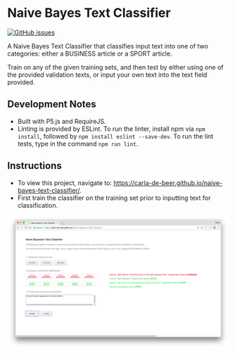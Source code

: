 # Naive Bayes Text Classifier
[![GitHub issues](https://img.shields.io/github/issues/Carla-de-Beer/Naive-Bayes-Text-Classifier.svg?style=flat-square)](https://github.com/Carla-de-Beer/Naive-Bayes-Text-Classifier/issues)

A Naive Bayes Text Classifier that classifies input text into one of two categories: either a BUSINESS article or a SPORT article.

Train on any of the given training sets, and then test by either using one of the provided validation texts, or input your own text into the text field provided.

## Development Notes

* Built with P5.js and RequireJS.
* Linting is provided by ESLint. To run the linter, install npm via `npm install`, followed by `npm install eslint --save-dev`. To run the lint tests, type in the command `npm run lint`.

## Instructions

* To view this project, navigate to: https://carla-de-beer.github.io/naive-bayes-text-classifier/.
* First train the classifier on the training set prior to inputting text for classification.

<p align="center">
  <img src="images/screenShot.png"/>
</p>
